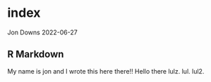 index
================
Jon Downs
2022-06-27

## R Markdown

My name is jon and I wrote this here there!! Hello there lulz. lul.
lul2.
